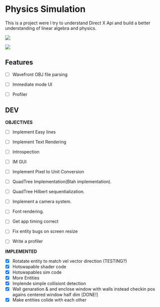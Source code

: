 # Physics Simulation

This is a project were I try to understand Direct X Api and build a better understanding 
of linear algebra and physics.

![](https://github.com/MiguelAmaro/physics-sim/blob/main/gifs/preview.gif?raw=true)

![](https://github.com/MiguelAmaro/physics-sim/blob/main/gifs/boids.gif?raw=true)

## Features
- [ ] Wavefront OBJ file parsing
- [ ] Immediate mode UI
- [ ] Profiler


## DEV 
**OBJECTIVES**
- [ ] Implement Easy lines
- [ ] Implement Text Rendering
- [ ] Introspection
- [ ] IM GUI
- [ ] Implement Pixel to Unit Conversion
- [ ] QuadTree Implementation(Blah implementation).
- [ ] QuadTree Hilbert sequentialization.
- [ ] Implement a camera system.
- [ ] Font rendering.
- [ ] Get app timing correct
- [ ] Fix entity bugs on screen resize
- [ ] Write a profiler


**IMPLEMENTED**
- [x] Rotatate entity to match vel vector direction (TESTING?)
- [x] Hotswapable shader code
- [x] Hotswapables sim code
- [x] More Entities
- [x] Implende simple collisiont detection
- [x] Wall genaration & and enclose window with walls instead checkin pos agains centered window half dim [DONE!]
- [x] Make entities colide with each other
